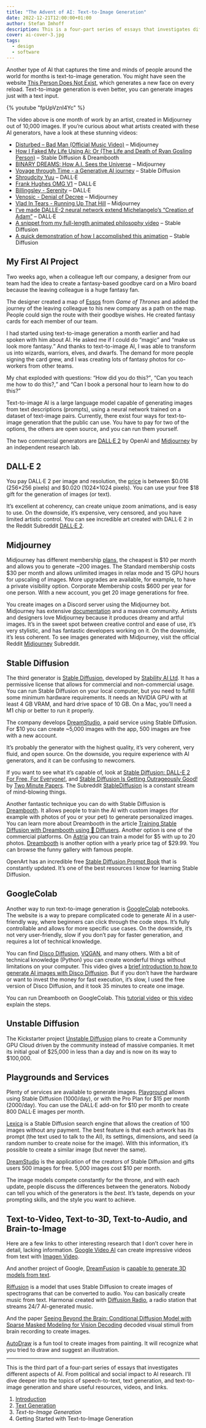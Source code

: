 ```yaml
---
title: "The Advent of AI: Text-to-Image Generation"
date: 2022-12-21T12:00:00+01:00
author: Stefan Imhoff
description: This is a four-part series of essays that investigates different aspects of AI.
cover: ai-cover-3.jpg
tags:
  - design
  - software
---
```


Another type of AI that captures the time and minds of people around the world for months is text-to-image generation. You might have seen the website [This Person Does Not Exist](https://www.thispersondoesnotexist.com/), which generates a new face on every reload. Text-to-image generation is even better, you can generate images just with a text input.

{% youtube "fpUpVznI4Yc" %}

The video above is one month of work by an artist, created in Midjourney out of 10,000 images. If you’re curious about what artists created with these AI generators, have a look at these stunning videos:

- [Disturbed – Bad Man (Official Music Video)](https://www.youtube.com/watch?v=fpUpVznI4Yc) – Midjourney
- [How I Faked My Life Using Ai: Or (The Life and Death of Ryan Gosling Person)](https://www.youtube.com/watch?v=FRClNMC_z-s) – Stable Diffusion & Dreambooth
- [BINARY DREAMS: How A.I. Sees the Universe](https://www.youtube.com/watch?v=ViGcwiW7rfY) – Midjourney
- [Voyage through Time - a Generative AI journey](https://www.youtube.com/watch?v=Bo3VZCjDhGI) – Stable Diffusion
- [Shroudcity Yuu](https://www.youtube.com/watch?v=cOkJv8q4t2I) – DALL·E
- [Frank Hughes OMG V1](https://www.youtube.com/watch?v=98Oxnb3oTZ8) – DALL·E
- [Billingsley - Serenity](https://www.youtube.com/watch?v=gGjzfN02G1Y) – DALL·E
- [Venosic - Denial of Decree](https://www.youtube.com/watch?v=iD1qWTVk5_4) – Midjourney
- [Vlad In Tears - Running Up That Hill](https://www.youtube.com/watch?v=YA_QL0YKrVY) – Midjourney
- [I’ve made DALLE-2 neural network extend Michelangelo’s “Creation of Adam”](https://www.reddit.com/r/interestingasfuck/comments/vpog9b/ive_made_dalle2_neural_network_extend/) – DALL·E
- [A snippet from my full-length animated philosophy video](https://www.reddit.com/r/StableDiffusion/comments/zk0ib8/a_snippet_from_my_full_length_animated_philosophy/) – Stable Diffusion
- [A quick demonstration of how I accomplished this animation](https://www.reddit.com/r/StableDiffusion/comments/zl6bco/a_quick_demonstration_of_how_i_accomplished_this/) – Stable Diffusion

## My First AI Project

Two weeks ago, when a colleague left our company, a designer from our team had the idea to create a fantasy-based goodbye card on a Miro board because the leaving colleague is a huge fantasy fan.

The designer created a map of [Essos](https://awoiaf.westeros.org/index.php/Essos) from <cite>Game of Thrones</cite> and added the journey of the leaving colleague to his new company as a path on the map. People could sign the route with their goodbye wishes. He created fantasy cards for each member of our team.

I had started using text-to-image generation a month earlier and had spoken with him about AI. He asked me if I could do <q>magic</q> and <q>make us look more fantasy.</q> And thanks to text-to-image AI, I was able to transform us into wizards, warriors, elves, and dwarfs. The demand for more people signing the card grew, and I was creating lots of fantasy photos for co-workers from other teams.

My chat exploded with questions: <q>How did you do this?</q>, <q>Can you teach me how to do this?,</q> and <q>Can I book a personal hour to learn how to do this?</q>

Text-to-image AI is a large language model capable of generating images from text descriptions (prompts), using a neural network trained on a dataset of text-image pairs. Currently, there exist four ways for text-to-image generation that the public can use. You have to pay for two of the options, the others are open source, and you can run them yourself.

The two commercial generators are [DALL·E 2](https://openai.com/dall-e-2/) by OpenAI and [Midjourney](https://www.midjourney.com/) by an independent research lab.

## DALL·E 2

You pay DALL·E 2 per image and resolution, the [price](https://openai.com/api/pricing/) is between $0.016 (256×256 pixels) and $0.020 (1024×1024 pixels). You can use your free $18 gift for the generation of images (or text).

It’s excellent at coherency, can create unique zoom animations, and is easy to use. On the downside, it’s expensive, very censored, and you have limited artistic control. You can see incredible art created with DALL·E 2 in the Reddit Subreddit [DALL·E 2](https://www.reddit.com/r/dalle2/).

## Midjourney

Midjourney has different membership [plans](https://midjourney.gitbook.io/docs/billing), the cheapest is $10 per month and allows you to generate ~200 images. The Standard membership costs $30 per month and allows unlimited images in relax mode and 15 GPU hours for upscaling of images. More upgrades are available, for example, to have a private visibility option. Corporate Membership costs $600 per year for one person. With a new account, you get 20 image generations for free.

You create images on a Discord server using the Midjourney bot. Midjourney has extensive [documentation](https://midjourney.gitbook.io/) and a massive community. Artists and designers love Midjourney because it produces dreamy and artful images. It’s in the sweet spot between creative control and ease of use, it’s very stylistic, and has fantastic developers working on it. On the downside, it’s less coherent. To see images generated with Midjourney, visit the official Reddit [Midjourney](https://www.reddit.com/r/midjourney/) Subreddit.

## Stable Diffusion

The third generator is [Stable Diffusion](https://stability.ai/blog/stable-diffusion-public-release), developed by [Stability AI Ltd](https://stability.ai/). It has a permissive license that allows for commercial and non-commercial usage. You can run Stable Diffusion on your local computer, but you need to fulfill some minimum hardware requirements. It needs an NVIDIA GPU with at least 4 GB VRAM, and hard drive space of 10 GB. On a Mac, you’ll need a M1 chip or better to run it properly.

The company develops [DreamStudio](https://beta.dreamstudio.ai/), a paid service using Stable Diffusion. For $10 you can create ~5,000 images with the app, 500 images are free with a new account.

It’s probably the generator with the highest quality, it’s very coherent, very fluid, and open source. On the downside, you require experience with AI generators, and it can be confusing to newcomers.

If you want to see what it’s capable of, look at [Stable Diffusion: DALL-E 2 For Free, For Everyone!](https://www.youtube.com/watch?v=nVhmFski3vg), and [Stable Diffusion Is Getting Outrageously Good!](https://www.youtube.com/watch?v=bT8e1EV5-ic) by [Two Minute Papers](https://www.youtube.com/@TwoMinutePapers). The Subreddit [StableDiffusion](https://www.reddit.com/r/StableDiffusion/) is a constant stream of mind-blowing things.

Another fantastic technique you can do with Stable Diffusion is [Dreambooth](https://dreambooth.github.io/). It allows people to train the AI with custom images (for example with photos of you or your pet) to generate personalized images. You can learn more about Dreambooth in the article [Training Stable Diffusion with Dreambooth using 🧨 Diffusers](https://huggingface.co/blog/dreambooth). Another option is one of the commercial platforms. On [Astria](https://www.strmr.com/) you can train a model for $5 with up to 20 photos. [Dreambooth](https://dream.ai/booth) is another option with a yearly price tag of $29.99. You can browse the funny gallery with famous people.

OpenArt has an incredible free [Stable Diffusion Prompt Book](https://openart.ai/promptbook) that is constantly updated. It’s one of the best resources I know for learning Stable Diffusion.

## GoogleColab

Another way to run text-to-image generation is [GoogleColab](https://colab.research.google.com/) notebooks. The website is a way to prepare complicated code to generate AI in a user-friendly way, where beginners can click through the code steps. It’s fully controllable and allows for more specific use cases. On the downside, it’s not very user-friendly, slow if you don’t pay for faster generation, and requires a lot of technical knowledge.

You can find [Disco Diffusion](https://github.com/alembics/disco-diffusion), [VQGAN](https://github.com/nerdyrodent/VQGAN-CLIP), and many others. With a bit of technical knowledge (Python) you can create wonderful things without limitations on your computer. This video gives a [brief introduction to how to generate AI images with Disco Diffusion](https://www.youtube.com/watch?v=wIw59kAU6u8). But if you don’t have the hardware or want to invest the money for fast execution, it’s slow, I used the free version of Disco Diffusion, and it took 35 minutes to create one image.

You can run Dreambooth on GoogleColab. This [tutorial video](https://www.youtube.com/watch?v=-JtBUoPcjeM) or [this video](https://www.youtube.com/watch?v=Z-hyKADmHmE) explain the steps.

## Unstable Diffusion

The Kickstarter project [Unstable Diffusion](https://www.kickstarter.com/projects/unstablediffusion/unstable-diffusion-unrestricted-ai-art-powered-by-the-crowd) plans to create a Community GPU Cloud driven by the community instead of massive companies. It met its initial goal of $25,000 in less than a day and is now on its way to $100,000.

## Playgrounds and Services

Plenty of services are available to generate images. [Playground](https://playgroundai.com/) allows using Stable Diffusion (1000/day), or with the Pro Plan for $15 per month (2000/day). You can use the DALL·E add-on for $10 per month to create 800 DALL·E images per month.

[Lexica](https://lexica.art/) is a Stable Diffusion search engine that allows the creation of 100 images without any payment. The best feature is that each artwork has its prompt (the text used to talk to the AI), its settings, dimensions, and seed (a random number to create noise for the image). With this information, it’s possible to create a similar image (but never the same).

[DreamStudio](https://beta.dreamstudio.ai/) is the application of the creators of Stable Diffusion and gifts users 500 images for free. 5,000 images cost $10 per month.

The image models compete constantly for the throne, and with each update, people discuss the differences between the generators. Nobody can tell you which of the generators is the _best_. It’s taste, depends on your prompting skills, and the style you want to achieve.

## Text-to-Video, Text-to-3D, Text-to-Audio, and Brain-to-Image

Here are a few links to other interesting research that I don’t cover here in detail, lacking information. [Google Video AI](https://www.youtube.com/watch?v=YxmAQiiHOkA) can create impressive videos from text with [Imagen Video](https://imagen.research.google/video/).

And another project of Google, [DreamFusion](https://dreamfusion3d.github.io/) is [capable to generate 3D models from text](https://www.youtube.com/watch?v=L3G0dx1Q0R8).

[Riffusion](https://www.riffusion.com/) is a model that uses Stable Diffusion to create images of spectrograms that can be converted to audio. You can basically create music from text. Harmonai created with [Diffusion Radio](https://www.youtube.com/watch?v=uGRLOMf2hSc), a radio station that streams 24/7 AI-generated music.

And the paper [Seeing Beyond the Brain: Conditional Diffusion Model with Sparse Masked Modeling for Vision Decoding](https://mind-vis.github.io/) decoded visual stimuli from brain recording to create images.

[AutoDraw](https://www.autodraw.com/) is a fun tool to create images from painting. It will recognize what you tried to draw and suggest an illustration.

---

This is the third part of a four-part series of essays that investigates different aspects of AI. From political and social impact to AI research. I’ll dive deeper into the topics of speech-to-text, text generation, and text-to-image generation and share useful resources, videos, and links.

1. [Introduction](/artificial-intelligence-1-introduction/)
2. [Text Generation](/artificial-intelligence-2-text-generation/)
3. _Text-to-Image Generation_
4. Getting Started with Text-to-Image Generation
